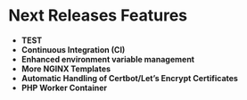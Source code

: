 # Next Releases Features

- **TEST**
- **Continuous Integration (CI)**
- **Enhanced environment variable management**
- **More NGINX Templates**  
- **Automatic Handling of Certbot/Let’s Encrypt Certificates**  
- **PHP Worker Container**  
